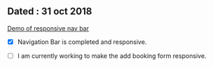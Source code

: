 ## Dated : 31 oct 2018

[Demo of responsive nav bar](https://designer199.github.io/final-nav-bar/)

- [x] Navigation Bar is completed and responsive.

       

- [ ] I am currently working to make the add booking form responsive.
